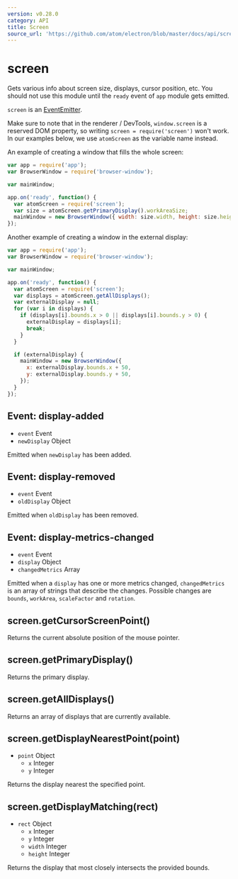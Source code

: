 ```yaml
---
version: v0.28.0
category: API
title: Screen
source_url: 'https://github.com/atom/electron/blob/master/docs/api/screen.md'
---
```


# screen

Gets various info about screen size, displays, cursor position, etc. You should
not use this module until the `ready` event of `app` module gets emitted.

`screen` is an [EventEmitter](http://nodejs.org/api/events.html#events_class_events_eventemitter).

Make sure to note that in the renderer / DevTools, `window.screen` is a reserved DOM property, so writing `screen = require('screen')` won't work. In our examples below, we use `atomScreen` as the variable name instead.

An example of creating a window that fills the whole screen:

```javascript
var app = require('app');
var BrowserWindow = require('browser-window');

var mainWindow;

app.on('ready', function() {
  var atomScreen = require('screen');
  var size = atomScreen.getPrimaryDisplay().workAreaSize;
  mainWindow = new BrowserWindow({ width: size.width, height: size.height });
});
```

Another example of creating a window in the external display:

```javascript
var app = require('app');
var BrowserWindow = require('browser-window');

var mainWindow;

app.on('ready', function() {
  var atomScreen = require('screen');
  var displays = atomScreen.getAllDisplays();
  var externalDisplay = null;
  for (var i in displays) {
    if (displays[i].bounds.x > 0 || displays[i].bounds.y > 0) {
      externalDisplay = displays[i];
      break;
    }
  }

  if (externalDisplay) {
    mainWindow = new BrowserWindow({
      x: externalDisplay.bounds.x + 50,
      y: externalDisplay.bounds.y + 50,
    });
  }
});
```

## Event: display-added

* `event` Event
* `newDisplay` Object

Emitted when `newDisplay` has been added.

## Event: display-removed

* `event` Event
* `oldDisplay` Object

Emitted when `oldDisplay` has been removed.

## Event: display-metrics-changed

* `event` Event
* `display` Object
* `changedMetrics` Array

Emitted when a `display` has one or more metrics changed, `changedMetrics` is
an array of strings that describe the changes. Possible changes are `bounds`,
`workArea`, `scaleFactor` and `rotation`.

## screen.getCursorScreenPoint()

Returns the current absolute position of the mouse pointer.

## screen.getPrimaryDisplay()

Returns the primary display.

## screen.getAllDisplays()

Returns an array of displays that are currently available.

## screen.getDisplayNearestPoint(point)

* `point` Object
  * `x` Integer
  * `y` Integer

Returns the display nearest the specified point.

## screen.getDisplayMatching(rect)

* `rect` Object
  * `x` Integer
  * `y` Integer
  * `width` Integer
  * `height` Integer

Returns the display that most closely intersects the provided bounds.
